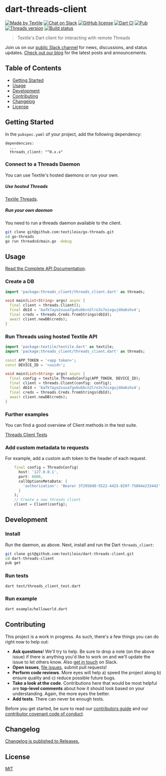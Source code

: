 # dart-threads-client

[![Made by Textile](https://img.shields.io/badge/made%20by-Textile-informational.svg?style=popout-square)](https://textile.io)
[![Chat on Slack](https://img.shields.io/badge/slack-slack.textile.io-informational.svg?style=popout-square)](https://slack.textile.io)
[![GitHub license](https://img.shields.io/github/license/textileio/dart-threads-client.svg?style=popout-square)](./LICENSE)
[![Dart CI](https://github.com/textileio/dart-threads-client/workflows/Dart%20CI/badge.svg?style=popout-square&branch=master)](https://github.com/textileio/dart-threads-client/actions?query=workflow%3A%22Dart+CI%22)
[![Pub](https://img.shields.io/pub/v/threads_client.svg?style=popout-square)](https://pub.dartlang.org/packages/threads_client)
[![Threads version](https://img.shields.io/badge/dynamic/yaml?style=popout-square&color=3527ff&label=go-threads&prefix=v&query=packages.threads_client_grpc.version&url=https%3A%2F%2Fraw.githubusercontent.com%2Ftextileio%2Fdart-threads-client%2Fmaster%2Fpubspec.lock)](https://github.com/textileio/go-threads)
[![Build status](https://img.shields.io/github/workflow/status/textileio/dart-threads-client/test/master.svg?style=popout-square)](https://github.com/textileio/dart-threads-client/actions?query=branch%3Amaster)

> Textile's Dart client for interacting with remote Threads

Join us on our [public Slack channel](https://slack.textile.io/) for news, discussions, and status updates. [Check out our blog](https://medium.com/textileio) for the latest posts and announcements.

## Table of Contents

-   [Getting Started](#getting_started)
-   [Usage](#Usage)
-   [Development](#development)
-   [Contributing](#contributing)
-   [Changelog](#changelog)
-   [License](#license)

## Getting Started

In the `pubspec.yaml` of your project, add the following dependency:

```
dependencies:
  ...
  threads_client: "^0.x.x"
```

### Connect to a Threads Daemon

You can use Textile's hosted daemons or run your own.

##### Use hosted Threads

[Textile Threads](https://github.com/textileio/dart-textile).

##### Run your own daemon

You need to run a threads daemon available to the client.

```sh
git clone git@github.com:textileio/go-threads.git
cd go-threads
go run threadsd/main.go -debug
```

## Usage

[Read the Complete API Documentation](https://textileio.github.io/dart-threads-client/threads_client/threads_client-library.html).

### Create a DB

```dart
import 'package:threads_client/threads_client.dart' as threads;

void main(List<String> args) async {
  final client = threads.Client();
  final dbId = 'bafk7ayo2xuuafgx6ubbcn2lro3s7oixgujdda6shv4';
  final creds = threads.Creds.fromStrings(dbId);
  await client.newDB(creds);
}
```

### Run Threads using hosted Textile API

```dart
import 'package:textile/textile.dart' as textile;
import 'package:threads_client/threads_client.dart' as threads;

const APP_TOKEN = '<app token>';
const DEVICE_ID = '<uuid>';

void main(List<String> args) async {
  final config = textile.ThreadsConfig(APP_TOKEN, DEVICE_ID);
  final client = threads.Client(config: config);
  final dbId = 'bafk7ayo2xuuafgx6ubbcn2lro3s7oixgujdda6shv4';
  final creds = threads.Creds.fromStrings(dbId);
  await client.newDB(creds);
}
```

### Further examples

You can find a good overview of Client methods in the test suite.

[Threads Client Tests](https://github.com/textileio/dart-threads-client/blob/master/test/threads_client_test.dart#L53)

### Add custom metadata to requests

For example, add a custom auth token to the header of each request.

```dart
    final config = ThreadsConfig(
      host: '127.0.0.1',
      port: 6006,
      callOptionsMetaData: {
        'authorization': 'Bearer 3f2950d0-5522-4425-829f-75894e233442'
      }
    );
    // Create a new threads client
    client = Client(config);
```

## Development

### Install

Run the daemon, as above. Next, install and run the Dart `threads_client`:

```sh
git clone git@github.com:textileio/dart-threads-client.git
cd dart-threads-client
pub get
```

### Run tests

```sh
dart test/threads_client_test.dart
```

### Run example

```sh
dart example/helloworld.dart
```

## Contributing

This project is a work in progress. As such, there's a few things you can do right now to help out:

-   **Ask questions**! We'll try to help. Be sure to drop a note (on the above issue) if there is anything you'd like to work on and we'll update the issue to let others know. Also [get in touch](https://slack.textile.io) on Slack.
-   **Open issues**, [file issues](https://github.com/textileio/dart-threads-client/issues), submit pull requests!
-   **Perform code reviews**. More eyes will help a) speed the project along b) ensure quality and c) reduce possible future bugs.
-   **Take a look at the code**. Contributions here that would be most helpful are **top-level comments** about how it should look based on your understanding. Again, the more eyes the better.
-   **Add tests**. There can never be enough tests.

Before you get started, be sure to read our [contributors guide](./CONTRIBUTING.md) and our [contributor covenant code of conduct](./CODE_OF_CONDUCT.md).

## Changelog

[Changelog is published to Releases.](https://github.com/textileio/js-threads-client/releases)

## License

[MIT](LICENSE)
